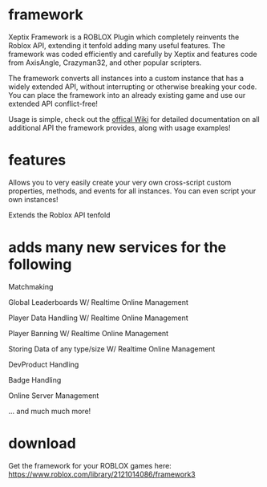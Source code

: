 # framework
Xeptix Framework is a ROBLOX Plugin which completely reinvents the Roblox API, extending it tenfold adding many useful features. The framework was coded efficiently and carefully by Xeptix and features code from AxisAngle, Crazyman32, and other popular scripters.

The framework converts all instances into a custom instance that has a widely extended API, without interrupting or otherwise breaking your code. You can place the framework into an already existing game and use our extended API conflict-free!

Usage is simple, check out the [offical Wiki](https://github.com/Xeptix/framework/wiki "Xeptix Framework Wiki") for detailed documentation on all additional API the framework provides, along with usage examples!


# features
Allows you to very easily create your very own cross-script custom properties, methods, and events for all instances. You can even script your own instances!

Extends the Roblox API tenfold

# adds many new services for the following

Matchmaking

Global Leaderboards W/ Realtime Online Management

Player Data Handling W/ Realtime Online Management

Player Banning W/ Realtime Online Management

Storing Data of any type/size  W/ Realtime Online Management

DevProduct Handling

Badge Handling

Online Server Management

... and much much more!


# download
Get the framework for your ROBLOX games here:
https://www.roblox.com/library/2121014086/framework3
